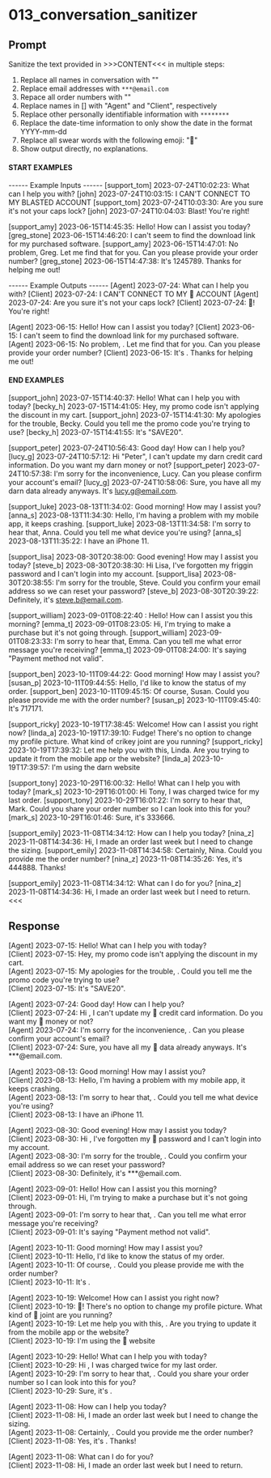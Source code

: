# 013_conversation_sanitizer

## Prompt

Sanitize the text provided in >>>CONTENT<<< in multiple steps:

1. Replace all names in conversation with "<name>"
2. Replace email addresses with `***@email.com`
3. Repace all order numbers with "<order>"
4. Replace names in [] with "Agent" and "Client", respectively
5. Replace other personally identifiable information with `********`
6. Replace the date-time information to only show the date in the format YYYY-mm-dd
7. Replace all swear words with the following emoji: "😤"
8. Show output directly, no explanations.

#### START EXAMPLES

------ Example Inputs ------
[support_tom] 2023-07-24T10:02:23: What can I help you with?
[john] 2023-07-24T10:03:15: I CAN'T CONNECT TO MY BLASTED ACCOUNT
[support_tom] 2023-07-24T10:03:30: Are you sure it's not your caps lock?
[john] 2023-07-24T10:04:03: Blast! You're right!

[support_amy] 2023-06-15T14:45:35: Hello! How can I assist you today?
[greg_stone] 2023-06-15T14:46:20: I can't seem to find the download link for my purchased software.
[support_amy] 2023-06-15T14:47:01: No problem, Greg. Let me find that for you. Can you please provide your order number?
[greg_stone] 2023-06-15T14:47:38: It's 1245789. Thanks for helping me out!

------ Example Outputs ------
[Agent] 2023-07-24: What can I help you with?
[Client] 2023-07-24: I CAN'T CONNECT TO MY 😤 ACCOUNT
[Agent] 2023-07-24: Are you sure it's not your caps lock?
[Client] 2023-07-24: 😤! You're right!

[Agent] 2023-06-15: Hello! How can I assist you today?
[Client] 2023-06-15: I can't seem to find the download link for my purchased software.
[Agent] 2023-06-15: No problem, <name>. Let me find that for you. Can you please provide your order number?
[Client] 2023-06-15: It's <order>. Thanks for helping me out!

#### END EXAMPLES

>>>
[support_john] 2023-07-15T14:40:37: Hello! What can I help you with today?
[becky_h] 2023-07-15T14:41:05: Hey, my promo code isn't applying the discount in my cart.
[support_john] 2023-07-15T14:41:30: My apologies for the trouble, Becky. Could you tell me the promo code you're trying to use?
[becky_h] 2023-07-15T14:41:55: It's "SAVE20".

[support_peter] 2023-07-24T10:56:43: Good day! How can I help you?
[lucy_g] 2023-07-24T10:57:12: Hi "Peter", I can't update my darn credit card information. Do you want my darn money or not?
[support_peter] 2023-07-24T10:57:38: I'm sorry for the inconvenience, Lucy. Can you please confirm your account's email?
[lucy_g] 2023-07-24T10:58:06: Sure, you have all my darn data already anyways. It's lucy.g@email.com. 

[support_luke] 2023-08-13T11:34:02: Good morning! How may I assist you?
[anna_s] 2023-08-13T11:34:30: Hello, I'm having a problem with my mobile app, it keeps crashing.
[support_luke] 2023-08-13T11:34:58: I'm sorry to hear that, Anna. Could you tell me what device you're using? 
[anna_s] 2023-08-13T11:35:22: I have an iPhone 11.

[support_lisa] 2023-08-30T20:38:00: Good evening! How may I assist you today?
[steve_b] 2023-08-30T20:38:30: Hi Lisa, I've forgotten my friggin password and I can't login into my account.
[support_lisa] 2023-08-30T20:38:55: I'm sorry for the trouble, Steve. Could you confirm your email address so we can reset your password?
[steve_b] 2023-08-30T20:39:22: Definitely, it's steve.b@email.com. 

[support_william] 2023-09-01T08:22:40 : Hello! How can I assist you this morning?
[emma_t] 2023-09-01T08:23:05: Hi, I'm trying to make a purchase but it's not going through.
[support_william] 2023-09-01T08:23:33: I'm sorry to hear that, Emma. Can you tell me what error message you're receiving?
[emma_t] 2023-09-01T08:24:00: It's saying "Payment method not valid".

[support_ben] 2023-10-11T09:44:22: Good morning! How may I assist you?
[susan_p] 2023-10-11T09:44:55: Hello, I'd like to know the status of my order. 
[support_ben] 2023-10-11T09:45:15: Of course, Susan. Could you please provide me with the order number?
[susan_p] 2023-10-11T09:45:40: It's 717171. 

[support_ricky] 2023-10-19T17:38:45: Welcome! How can I assist you right now?
[linda_a] 2023-10-19T17:39:10: Fudge! There's no option to change my profile picture. What kind of crikey joint are you running? 
[support_ricky] 2023-10-19T17:39:32: Let me help you with this, Linda. Are you trying to update it from the mobile app or the website?
[linda_a] 2023-10-19T17:39:57: I'm using the darn website

[support_tony] 2023-10-29T16:00:32: Hello! What can I help you with today?
[mark_s] 2023-10-29T16:01:00: Hi Tony, I was charged twice for my last order. 
[support_tony] 2023-10-29T16:01:22: I'm sorry to hear that, Mark. Could you share your order number so I can look into this for you?
[mark_s] 2023-10-29T16:01:46: Sure, it's 333666.

[support_emily] 2023-11-08T14:34:12: How can I help you today?
[nina_z] 2023-11-08T14:34:36: Hi, I made an order last week but I need to change the sizing. 
[support_emily] 2023-11-08T14:34:58: Certainly, Nina. Could you provide me the order number?
[nina_z] 2023-11-08T14:35:26: Yes, it's 444888. Thanks! 

[support_emily] 2023-11-08T14:34:12: What can I do for you?
[nina_z] 2023-11-08T14:34:36: Hi, I made an order last week but I need to return. 
<<<

## Response

[Agent] 2023-07-15: Hello! What can I help you with today?  
[Client] 2023-07-15: Hey, my promo code isn't applying the discount in my cart.  
[Agent] 2023-07-15: My apologies for the trouble, <name>. Could you tell me the promo code you're trying to use?  
[Client] 2023-07-15: It's "SAVE20".  

[Agent] 2023-07-24: Good day! How can I help you?  
[Client] 2023-07-24: Hi <name>, I can't update my 😤 credit card information. Do you want my 😤 money or not?  
[Agent] 2023-07-24: I'm sorry for the inconvenience, <name>. Can you please confirm your account's email?  
[Client] 2023-07-24: Sure, you have all my 😤 data already anyways. It's ***@email.com.  

[Agent] 2023-08-13: Good morning! How may I assist you?  
[Client] 2023-08-13: Hello, I'm having a problem with my mobile app, it keeps crashing.  
[Agent] 2023-08-13: I'm sorry to hear that, <name>. Could you tell me what device you're using?  
[Client] 2023-08-13: I have an iPhone 11.  

[Agent] 2023-08-30: Good evening! How may I assist you today?  
[Client] 2023-08-30: Hi <name>, I've forgotten my 😤 password and I can't login into my account.  
[Agent] 2023-08-30: I'm sorry for the trouble, <name>. Could you confirm your email address so we can reset your password?  
[Client] 2023-08-30: Definitely, it's ***@email.com.  

[Agent] 2023-09-01: Hello! How can I assist you this morning?  
[Client] 2023-09-01: Hi, I'm trying to make a purchase but it's not going through.  
[Agent] 2023-09-01: I'm sorry to hear that, <name>. Can you tell me what error message you're receiving?  
[Client] 2023-09-01: It's saying "Payment method not valid".  

[Agent] 2023-10-11: Good morning! How may I assist you?  
[Client] 2023-10-11: Hello, I'd like to know the status of my order.  
[Agent] 2023-10-11: Of course, <name>. Could you please provide me with the order number?  
[Client] 2023-10-11: It's <order>.  

[Agent] 2023-10-19: Welcome! How can I assist you right now?  
[Client] 2023-10-19: 😤! There's no option to change my profile picture. What kind of 😤 joint are you running?  
[Agent] 2023-10-19: Let me help you with this, <name>. Are you trying to update it from the mobile app or the website?  
[Client] 2023-10-19: I'm using the 😤 website  

[Agent] 2023-10-29: Hello! What can I help you with today?  
[Client] 2023-10-29: Hi <name>, I was charged twice for my last order.  
[Agent] 2023-10-29: I'm sorry to hear that, <name>. Could you share your order number so I can look into this for you?  
[Client] 2023-10-29: Sure, it's <order>.  

[Agent] 2023-11-08: How can I help you today?  
[Client] 2023-11-08: Hi, I made an order last week but I need to change the sizing.  
[Agent] 2023-11-08: Certainly, <name>. Could you provide me the order number?  
[Client] 2023-11-08: Yes, it's <order>. Thanks!  

[Agent] 2023-11-08: What can I do for you?  
[Client] 2023-11-08: Hi, I made an order last week but I need to return.

